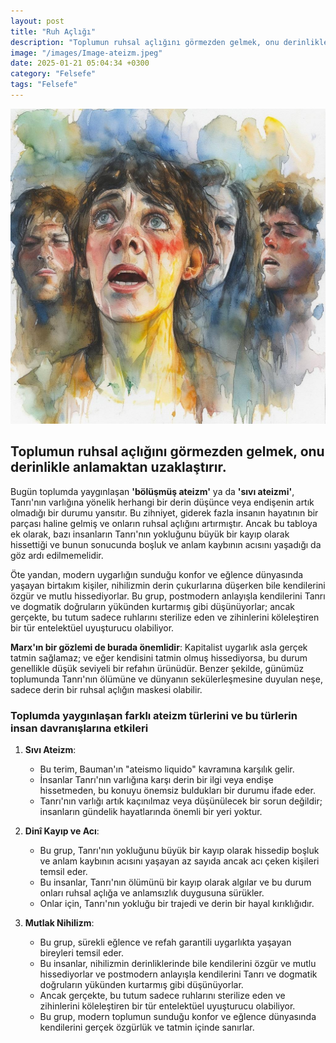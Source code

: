 ```yaml
---
layout: post
title: "Ruh Açlığı"
description: "Toplumun ruhsal açlığını görmezden gelmek, onu derinlikle anlamaktan uzaklaştırır."
image: "/images/Image-ateizm.jpeg"
date: 2025-01-21 05:04:34 +0300
category: "Felsefe"
tags: "Felsefe"
---
```



![ateizm](/images/Image-ateizm.jpeg)


## Toplumun ruhsal açlığını görmezden gelmek, onu derinlikle anlamaktan uzaklaştırır.  


Bugün toplumda yaygınlaşan **'bölüşmüş ateizm'** ya da **'sıvı ateizmi'**, Tanrı'nın varlığına yönelik herhangi bir derin düşünce veya endişenin artık olmadığı bir durumu yansıtır. Bu zihniyet, giderek fazla insanın hayatının bir parçası haline gelmiş ve onların ruhsal açlığını artırmıştır. Ancak bu tabloya ek olarak, bazı insanların Tanrı'nın yokluğunu büyük bir kayıp olarak hissettiği ve bunun sonucunda boşluk ve anlam kaybının acısını yaşadığı da göz ardı edilmemelidir.

Öte yandan, modern uygarlığın sunduğu konfor ve eğlence dünyasında yaşayan birtakım kişiler, nihilizmin derin çukurlarına düşerken bile kendilerini özgür ve mutlu hissediyorlar. Bu grup, postmodern anlayışla kendilerini Tanrı ve dogmatik doğruların yükünden kurtarmış gibi düşünüyorlar; ancak gerçekte, bu tutum sadece ruhlarını sterilize eden ve zihinlerini köleleştiren bir tür entelektüel uyuşturucu olabiliyor.

**Marx'ın bir gözlemi de burada önemlidir**: Kapitalist uygarlık asla gerçek tatmin sağlamaz; ve eğer kendisini tatmin olmuş hissediyorsa, bu durum genellikle düşük seviyeli bir refahın ürünüdür. Benzer şekilde, günümüz toplumunda Tanrı'nın ölümüne ve dünyanın sekülerleşmesine duyulan neşe, sadece derin bir ruhsal açlığın maskesi olabilir.


### Toplumda yaygınlaşan farklı ateizm türlerini ve bu türlerin insan davranışlarına etkileri

1. **Sıvı Ateizm**:
   - Bu terim, Bauman'ın "ateismo liquido" kavramına karşılık gelir.
   - İnsanlar Tanrı'nın varlığına karşı derin bir ilgi veya endişe hissetmeden, bu konuyu önemsiz buldukları bir durumu ifade eder.
   - Tanrı'nın varlığı artık kaçınılmaz veya düşünülecek bir sorun değildir; insanların gündelik hayatlarında önemli bir yeri yoktur.

2. **Dinî Kayıp ve Acı**:
   - Bu grup, Tanrı'nın yokluğunu büyük bir kayıp olarak hissedip boşluk ve anlam kaybının acısını yaşayan az sayıda ancak acı çeken kişileri temsil eder.
   - Bu insanlar, Tanrı'nın ölümünü bir kayıp olarak algılar ve bu durum onları ruhsal açlığa ve anlamsızlık duygusuna sürükler.
   - Onlar için, Tanrı'nın yokluğu bir trajedi ve derin bir hayal kırıklığıdır.

3. **Mutlak Nihilizm**:
   - Bu grup, sürekli eğlence ve refah garantili uygarlıkta yaşayan bireyleri temsil eder.
   - Bu insanlar, nihilizmin derinliklerinde bile kendilerini özgür ve mutlu hissediyorlar ve postmodern anlayışla kendilerini Tanrı ve dogmatik doğruların yükünden kurtarmış gibi düşünüyorlar.
   - Ancak gerçekte, bu tutum sadece ruhlarını sterilize eden ve zihinlerini köleleştiren bir tür entelektüel uyuşturucu olabiliyor.
   - Bu grup, modern toplumun sunduğu konfor ve eğlence dünyasında kendilerini gerçek özgürlük ve tatmin içinde sanırlar.

